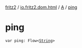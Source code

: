 [fritz2](../../index.md) / [io.fritz2.dom.html](../index.md) / [A](index.md) / [ping](./ping.md)

# ping

`var ping: Flow<`[`String`](https://kotlinlang.org/api/latest/jvm/stdlib/kotlin/-string/index.html)`>`